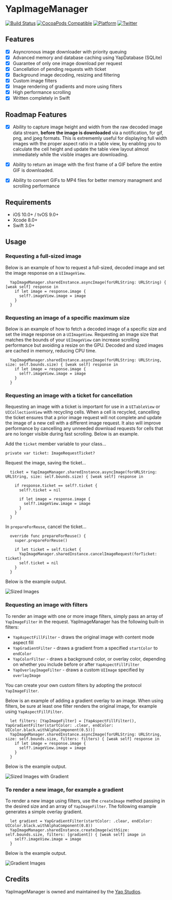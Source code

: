 # YapImageManager

[![Build Status](https://travis-ci.org/yapstudios/YapImageManager.svg?branch=master)](https://travis-ci.org/YapImageManager/YapImageManager)
[![CocoaPods Compatible](https://img.shields.io/cocoapods/v/YapImageManager.svg)](https://img.shields.io/cocoapods/v/YapImageManager.svg)
[![Platform](https://img.shields.io/cocoapods/p/YapImageManager.svg?style=flat)](http://cocoadocs.org/docsets/YapImageManager)
[![Twitter](https://img.shields.io/badge/twitter-@yapstudios-blue.svg?style=flat)](http://twitter.com/yapstudios)

## Features
- [x] Asyncronous image downloader with priority queuing
- [x] Advanced memory and database caching using YapDatabase (SQLite)
- [x] Guarantee of only one image download per request
- [x] Cancellation of pending requests with ticket
- [x] Background image decoding, resizing and filtering
- [x] Custom image filters
- [x] Image rendering of gradients and more using filters
- [x] High performance scrolling
- [x] Written completely in Swift

## Roadmap Features
- [x] Ability to capture image height and width from the raw decoded image data stream, **before the image is downloaded** via a notification, for gif, png, and jpeg formats. This is extrememly useful for displaying full width images with the proper aspect ratio in a table view, by enabling you to calculate the cell height and update the table view layout almost immediately while the visible images are downloading.
- [x] Ability to return an image with the first frame of a GIF before the entire GIF is downloaded.
- [x] Ability to convert GIFs to MP4 files for better memory managment and scrolling performance


## Requirements

- iOS 10.0+ / tvOS 9.0+
- Xcode 8.0+
- Swift 3.0+

## Usage

### Requesting a full-sized image
Below is an example of how to request a full-sized, decoded image and set the image response on a `UIImageView`.

```
  YapImageManager.sharedInstance.asyncImage(forURLString: URLString) { [weak self] response in
    if let image = response.image {
      self?.imageView.image = image
    }
  }
```

### Requesting an image of a specific maximum size
Below is an example of how to fetch a decoded image of a specific size and set the image response on a `UIImageView`. Requesting an image size that matches the bounds of your `UIImageView` can increase scrolling performance but avoiding a resize on the GPU. Decoded and sized images are cached in memory, reducing CPU time.

```
  YapImageManager.sharedInstance.asyncImage(forURLString: URLString, size: self.bounds.size) { [weak self] response in
    if let image = response.image {
      self?.imageView.image = image
    }
  }
```

### Requesting an image with a ticket for cancellation
Requesting an image with a ticket is important for use in a `UITableView` or `UICollectionView` with recycling cells. When a cell is recycled, cancelling the ticket ensures that a prior image request will not complete and update the image of a new cell with a different image request. It also will improve performance by cancelling any unneeded download requests for cells that are no longer visible during fast scrolling. Below is an example.

Add the `ticket` member variable to your class...

```
private var ticket: ImageRequestTicket?
```

Request the image, saving the ticket...

```
  ticket = YapImageManager.sharedInstance.asyncImage(forURLString: URLString, size: self.bounds.size) { [weak self] response in
    
    if response.ticket == self?.ticket {
      self?.ticket = nil
      
      if let image = response.image {
        self?.imageView.image = image
      }
    }
  }
```

In `prepareForReuse`, cancel the ticket...

```
  override func prepareForReuse() {
    super.prepareForReuse()
    
    if let ticket = self.ticket {
      YapImageManager.sharedInstance.cancelImageRequest(forTicket: ticket)
      self.ticket = nil
    }
  }
```

Below is the example output.

![Sized Images](Docs/exampleSized.png)

### Requesting an image with filters

To render an image with one or more image filters, simply pass an array of `YapImageFilter` in the request. YapImageManager has the following built-in filters:

- `YapAspectFillFilter` - draws the original image with content mode aspect fill
- `YapGradientFilter` - draws a gradient from a specified `startColor` to `endColor`
- `YapColorFilter` - draws a background color, or overlay color, depending on whether you include before or after `YapAspectFillFilter`
- `YapOverlayImageFilter` - draws a custom `UIImage` specified by `overlayImage`

You can create your own custom filters by adopting the protocol `YapImageFilter`. 

Below is an example of adding a gradient overlay to an image. When using filters, be sure at least one filter renders the original image, for example using `YapAspectFillFilter`.

```
  let filters: [YapImageFilter] = [YapAspectFillFilter(), YapGradientFilter(startColor: .clear, endColor: UIColor.black.withAlphaComponent(0.5))]
  YapImageManager.sharedInstance.asyncImage(forURLString: URLString, size: self.bounds.size, filters: filters) { [weak self] response in
    if let image = response.image {
      self?.imageView.image = image
    }
  }
```

Below is the example output.

![Sized Images with Gradient](Docs/exampleSizedWithGradient.png)

### To render a new image, for example a gradient

To render a new image using filters, use the `createImage` method passing in the desired size and an array of `YapImageFilter`. The following example generates a simple overlay gradient.

```
  let gradient = YapGradientFilter(startColor: .clear, endColor: UIColor.black.withAlphaComponent(0.8))    
  YapImageManager.sharedInstance.createImage(withSize: self.bounds.size, filters: [gradient]) { [weak self] image in
    self?.imageView.image = image
  }
```

Below is the example output.

![Gradient Images](Docs/exampleGradient.png)

## Credits

YapImageManager is owned and maintained by the [Yap Studios](http://www.yapstudios.com).



